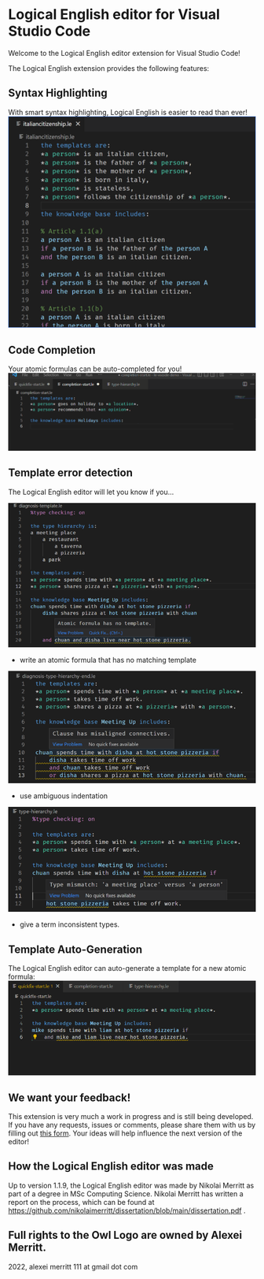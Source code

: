 # Logical English editor for Visual Studio Code
Welcome to the Logical English editor extension for Visual Studio Code! 

The Logical English extension provides the following features:

## Syntax Highlighting
With smart syntax highlighting, Logical English is easier to read than ever!
![image info](./images/highlighting.png)

## Code Completion
Your atomic formulas can be auto-completed for you!
![image info](./images/autocomplete.gif)

## Template error detection
The Logical English editor will let you know if you...

![image info](./images/no-template.png)
 - write an atomic formula that has no matching template

![image info](./images/indent.png)
 - use ambiguous indentation

![image info](./images/type.png)
 - give a term inconsistent types.

## Template Auto-Generation
The Logical English editor can auto-generate a template for a new atomic formula:
![image info](./images/quickfix.gif)


## We want your feedback!
This extension is very much a work in progress and is still being developed. If you have any requests, issues or comments, please share them with us by filling out [this form](https://forms.gle/K3HMpJ2nVuKPp5tG8). Your ideas will help influence the next version of the editor!

## How the Logical English editor was made
Up to version 1.1.9, the Logical English editor was made by Nikolai Merritt as part of a degree in MSc Computing Science. Nikolai Merritt has written a report on the process, which can be found at https://github.com/nikolaimerritt/dissertation/blob/main/dissertation.pdf .

## Full rights to the Owl Logo are owned by Alexei Merritt.
2022, alеxei mеrritt 111 at gmail dοt com



